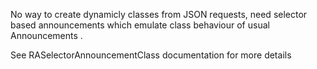 No way to create dynamicly classes from JSON requests, need selector based announcements which emulate class behaviour of usual Announcements .

See RASelectorAnnouncementClass documentation for more details